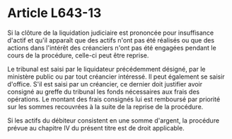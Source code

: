 # Article L643-13

Si la clôture de la liquidation judiciaire est prononcée pour insuffisance d'actif et qu'il apparaît que des actifs n'ont pas été réalisés ou que des actions dans l'intérêt des créanciers n'ont pas été engagées pendant le cours de la procédure, celle-ci peut être reprise.

Le tribunal est saisi par le liquidateur précédemment désigné, par le ministère public ou par tout créancier intéressé. Il peut également se saisir d'office. S'il est saisi par un créancier, ce dernier doit justifier avoir consigné au greffe du tribunal les fonds nécessaires aux frais des opérations. Le montant des frais consignés lui est remboursé par priorité sur les sommes recouvrées à la suite de la reprise de la procédure.

Si les actifs du débiteur consistent en une somme d'argent, la procédure prévue au chapitre IV du présent titre est de droit applicable.
